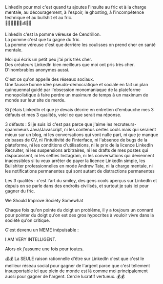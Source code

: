 LinkedIn pour moi c'est quand tu ajoutes l'insulte au fric et à la charge mentale, au découragement, à l'espoir, le ghosting, à l'incompétence technique et au bullshit et au fric.  
😤😇😶‍🌫️👻😱💰💶🍎  
  
LinkedIn c'est la pomme véreuse de Cendrillon.  
La pomme c'est que tu gagne du fric.  
La pomme véreuse c'est que derrière les coulisses on prend cher en santé mentale.  
  
Moi qui écris un petit peu j'ai pris très cher.  
Des créateurs LinkedIn bien meilleurs que moi ont pris très cher.  
D'inombrables anonymes aussi.  
  
C'est ce qu'on appelle des réseaux sociaux.  
Une fausse bonne idée pseudo-démocratique et sociale en fait un plan quinquennal guidé par l'obsession monomaniaque de la plateforme monopolistique à faire perdre un maximum de temps à un maximum de monde sur leur site de merde.  
  
Si j'étais LinkedIn et que je devais décrire en entretien d'embauche mes 3 défauts et mes 3 qualités, voici ce que serait ma réponse.  
  
3 défauts : Si je suis ici c'est pas parce que j'aime les recruteurs-spammeurs Java/Javascript, ni les contenus certes cools mais qui seraient mieux sur un blog, ni les conversations qui vont nulle part, ni que je manque de bases de CV, ni l'intuitivité de l'interface, ni l'absence de bugs de la plateforme, ni les conditions d'utilisations, ni le prix de la licence LinkedIn Recruiter, ni les suspensions arbitraires, ni les drafts de mes postes qui disparaissent, ni les selfies Instagram, ni les conversations qui deviennent inacessibles si tu veux arrêter de payer la licence LinkedIn simple, les Bullshiter professionnelles en mode Andrew Tate, ni la charge mentale, ni les notifications permanentes qui sont autant de distractions permanentes  
  
Les 3 qualités : c'est l'art du smiley, des gens cools aperçus sur LinkedIn et depuis on se parle dans des endroits civilisés, et surtout je suis ici pour gagner du fric.  
  
We Should Improve Society Somewhat  
  
Chaque fois qu'on pointe du doigt un problème, il y a toujours un connard pour pointer du doigt qu'on est des gros hypocrites à vouloir vivre dans la société qu'on critique.  
  
C'est devenu un MEME inépuisable :  
  
I AM VERY INTELLIGENT.  
  
Alors ok j'assume une fois pour toutes.  
  
💰💰 La SEULE raison rationnelle d'être sur LinkedIn c'est que c'est le meilleur réseau social pour gagner de l'argent parce que c'est tellement insupportable ici que plein de monde est là comme moi principalement aussi pour gagner de l'argent. Cercle lucratif vertueux. 💰💰